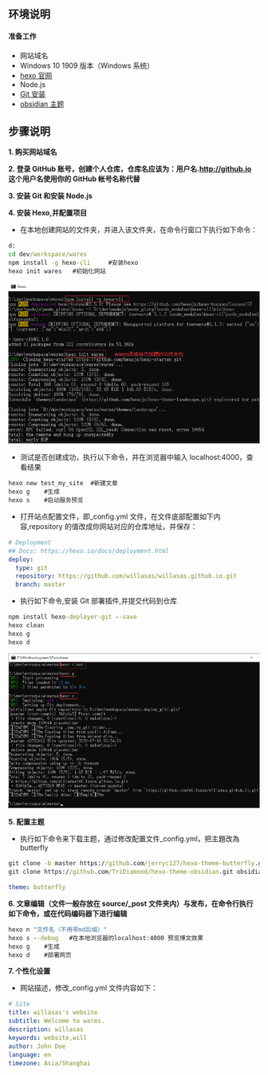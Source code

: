 ## **环境说明**

#### 准备工作

- 网站域名
- Windows 10 1909 版本（Windows 系统）
- [hexo 官网](https://hexo.io/)
- Node.js
- [Git 安装](Web/Git/Git安装与配置.md)
- [obsidian 主题](https://github.com/TriDiamond/hexo-theme-obsidian/blob/master/README_CN.md)

## **步骤说明**

**1. 购买网站域名**

**2. 登录 GitHub 账号，创建个人仓库，仓库名应该为：用户名.http://github.io 这个用户名使用你的 GitHub 帐号名称代替**

**3. 安装 Git 和安装 Node.js**

**4. 安装 Hexo,并配置项目**

- 在本地创建网站的文件夹，并进入该文件夹，在命令行窗口下执行如下命令：

```cmd
d:
cd dev/workspace/wares
npm install -g hexo-cli     #安装hexo
hexo init wares   #初始化网站
```

![安装Hexo](../img/w_img/ho1.png)

- 测试是否创建成功，执行以下命令，并在浏览器中输入 localhost:4000，查看结果

```cmd
hexo new test_my_site  #新建文章
hexo g    #生成
hexo s    #启动服务预览
```

- 打开站点配置文件，即\_config.yml 文件，在文件底部配置如下内容,repository 的值改成你网站对应的仓库地址，并保存：

```_config.yml
# Deployment
## Docs: https://hexo.io/docs/deployment.html
deploy:
  type: git
  repository: https://github.com/willasas/willasas.github.io.git
  branch: master
```

- 执行如下命令,安装 Git 部署插件,并提交代码到仓库

```cmd
npm install hexo-deployer-git --save
hexo clean
hexo g
hexo d
```

![提交代码](../img/w_img/ho2.png)

**5. 配置主题**

- 执行如下命令来下载主题，通过修改配置文件\_config.yml，把主題改為 butterfly

```cmd
git clone -b master https://github.com/jerryc127/hexo-theme-butterfly.git themes/butterfly
git clone https://github.com/TriDiamond/hexo-theme-obsidian.git obsidian
```

```yml
theme: butterfly
```

**6. 文章编辑（文件一般存放在 source/\_post 文件夹内）与发布，在命令行执行如下命令，或在代码编码器下进行编辑**

```cmd
hexo n "文件名（不用带md后缀）"
hexo s --debug   #在本地浏览器的localhost:4000 预览博文效果
hexo g    #生成
hexo d    #部署网页
```

**7. 个性化设置**

- 网站描述，修改\_config.yml 文件内容如下：

```yml
# Site
title: willasas's website
subtitle: Welcome to wares.
description: willasas
keywords: website,will
author: John Doe
language: en
timezone: Asia/Shanghai
```
